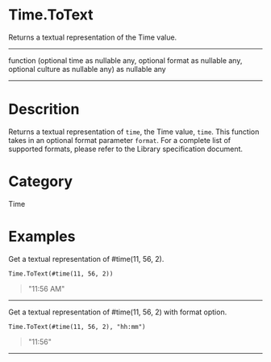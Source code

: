 ﻿# Time.ToText
Returns a textual representation of the Time value.
***
function (optional time as nullable any, optional format as nullable any, optional culture as nullable any) as nullable any
***
# Descrition 
Returns a textual representation of <code>time</code>, the Time value, <code>time</code>. 
    This function takes in an optional format parameter <code>format</code>. For a complete list of supported formats, please refer to the Library specification document.
# Category 
Time
# Examples 
Get a textual representation of #time(11, 56, 2).
```
Time.ToText(#time(11, 56, 2))
```
> "11:56 AM"
***
Get a textual representation of #time(11, 56, 2) with format option.
```
Time.ToText(#time(11, 56, 2), "hh:mm")
```
> "11:56"
***
